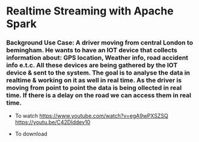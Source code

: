 # Realtime Streaming with Apache Spark

### Background Use Case: A driver moving from central London to bemingham. He wants to have an IOT device that collects information about: GPS location, Weather info, road accident info e.t.c. All these devices are being gathered by the IOT device & sent to the system. The goal is to analyse the data in realtime & working on it as well in real time. As the driver is moving from point to point the data is being ollected in real time. If there is a delay on the road we can access them in real time. 

- To watch
https://www.youtube.com/watch?v=egA9wPXSZSQ
https://youtu.be/C42DIddev10

- To download